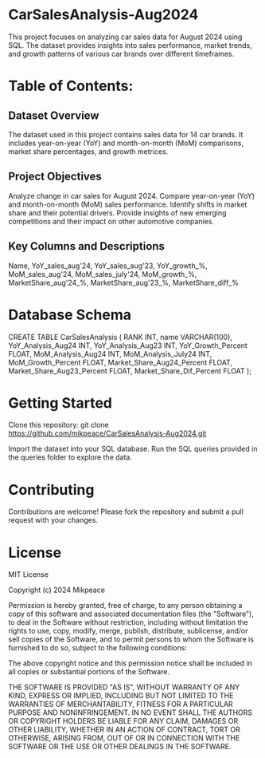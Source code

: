 # CarSalesAnalysis-Aug2024

This project focuses on analyzing car sales data for August 2024 using SQL. The dataset provides insights into sales performance, market trends, and growth patterns of various car brands
over different timeframes.

# Table of Contents:

## Dataset Overview
  The dataset used in this project contains sales data for 14 car brands. It includes year-on-year (YoY) and month-on-month (MoM) comparisons, market share percentages, and growth metrices.

## Project Objectives
  Analyze change in car sales for August 2024.
  Compare year-on-year (YoY) and month-on-month (MoM) sales performance.
  Identify shifts in market share and their potential drivers.
  Provide insights of new emerging competitions and their impact on other automotive companies.

## Key Columns and Descriptions
  Name,
  YoY_sales_aug'24,
  YoY_sales_aug'23,
  YoY_growth_%,
  MoM_sales_aug'24,
  MoM_sales_july'24,
  MoM_growth_%,
  MarketShare_aug'24_%,
  MarketShare_aug'23_%,
  MarketShare_diff_%
  

# Database Schema
  CREATE TABLE CarSalesAnalysis (
    RANK INT,
    name VARCHAR(100),
    YoY_Analysis_Aug24 INT,
    YoY_Analysis_Aug23 INT,
    YoY_Growth_Percent FLOAT,
    MoM_Analysis_Aug24 INT,
    MoM_Analysis_July24 INT,
    MoM_Growth_Percent FLOAT,
    Market_Share_Aug24_Percent FLOAT,
    Market_Share_Aug23_Percent FLOAT,
    Market_Share_Dif_Percent FLOAT
  );


# Getting Started
  Clone this repository:
  git clone https://github.com/mikpeace/CarSalesAnalysis-Aug2024.git

  Import the dataset into your SQL database.
  Run the SQL queries provided in the queries folder to explore the data.
  
# Contributing
  Contributions are welcome! Please fork the repository and submit a pull request with your changes.

# License
  MIT License

Copyright (c) 2024 Mikpeace

Permission is hereby granted, free of charge, to any person obtaining a copy
of this software and associated documentation files (the "Software"), to deal
in the Software without restriction, including without limitation the rights
to use, copy, modify, merge, publish, distribute, sublicense, and/or sell
copies of the Software, and to permit persons to whom the Software is
furnished to do so, subject to the following conditions:

The above copyright notice and this permission notice shall be included in all
copies or substantial portions of the Software.

THE SOFTWARE IS PROVIDED "AS IS", WITHOUT WARRANTY OF ANY KIND, EXPRESS OR
IMPLIED, INCLUDING BUT NOT LIMITED TO THE WARRANTIES OF MERCHANTABILITY,
FITNESS FOR A PARTICULAR PURPOSE AND NONINFRINGEMENT. IN NO EVENT SHALL THE
AUTHORS OR COPYRIGHT HOLDERS BE LIABLE FOR ANY CLAIM, DAMAGES OR OTHER
LIABILITY, WHETHER IN AN ACTION OF CONTRACT, TORT OR OTHERWISE, ARISING FROM,
OUT OF OR IN CONNECTION WITH THE SOFTWARE OR THE USE OR OTHER DEALINGS IN THE
SOFTWARE.

